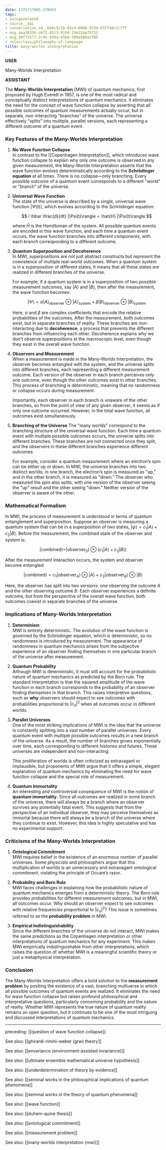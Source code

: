 ```yaml
---
date: 1725717805.170443
tags:
- autogenerated
- source__oai
- conversation_id__66dc5c1b-93c4-8008-973d-93ff48c2c77f
- msg_aaa26356-c672-4513-9194-33e32de75f31
- msg_50f72277-2cde-430a-b5b8-589a580a1f85
- colorclass/philosophy-of-language
title: many-worlds interpretation
---
```


**USER**

Many-Worlds Interpretation


**ASSISTANT**

The **Many-Worlds Interpretation** (MWI) of quantum mechanics, first proposed by Hugh Everett in 1957, is one of the most radical and conceptually distinct interpretations of quantum mechanics. It eliminates the need for the concept of wave function collapse by asserting that all possible outcomes of quantum measurements actually occur, but in separate, non-interacting "branches" of the universe. The universe effectively "splits" into multiple, parallel versions, each representing a different outcome of a quantum event.

### Key Features of the Many-Worlds Interpretation

1. **No Wave Function Collapse**  
   In contrast to the [[Copenhagen Interpretation]], which introduces wave function collapse to explain why only one outcome is observed in any given measurement, the Many-Worlds Interpretation asserts that the wave function evolves deterministically according to the **Schrödinger equation** at all times. There is no collapse—only branching. Every possible outcome of a quantum event corresponds to a different "world" or "branch" of the universe.

2. **Universal Wave Function**  
   The state of the universe is described by a single, universal wave function $|\Psi(t)\rangle$, which evolves according to the Schrödinger equation:

   $$
   i \hbar \frac{d}{dt} |\Psi(t)\rangle = \hat{H} |\Psi(t)\rangle
   $$

   where $\hat{H}$ is the Hamiltonian of the system. All possible quantum events are encoded in this wave function, and each time a quantum event occurs, the wave function branches into different components, with each branch corresponding to a different outcome.

3. **Quantum Superposition and Decoherence**  
   In MWI, superpositions are not just abstract constructs but represent the coexistence of multiple real-world outcomes. When a quantum system is in a superposition of different states, it means that all these states are realized in different branches of the universe.

   For example, if a quantum system is in a superposition of two possible measurement outcomes, say $|A\rangle$ and $|B\rangle$, then after the measurement, the wave function becomes:

   $$
   |\Psi\rangle = \alpha |A\rangle_{\text{observer}} \otimes |A\rangle_{\text{system}} + \beta |B\rangle_{\text{observer}} \otimes |B\rangle_{\text{system}}
   $$

   Here, $\alpha$ and $\beta$ are complex coefficients that encode the relative probabilities of the outcomes. After the measurement, both outcomes exist, but in separate branches of reality. These branches are non-interacting due to **decoherence**, a process that prevents the different branches from influencing each other. Decoherence explains why we don't observe superpositions at the macroscopic level, even though they exist in the overall wave function.

4. **Observers and Measurement**  
   When a measurement is made in the Many-Worlds Interpretation, the observer becomes entangled with the system, and the universe splits into different branches, each representing a different measurement outcome. Each version of the observer in each branch perceives only one outcome, even though the other outcomes exist in other branches. This process of branching is deterministic, meaning that no randomness or collapse occurs during measurement.

   Importantly, each observer in each branch is unaware of the other branches, so from the point of view of any given observer, it seems as if only one outcome occurred. However, in the total wave function, all outcomes exist simultaneously.

5. **Branching of the Universe**
   The "many worlds" correspond to the branching structure of the universal wave function. Each time a quantum event with multiple possible outcomes occurs, the universe splits into different branches. These branches are not connected once they split, and the observers in these different branches experience different outcomes.

   For example, consider a quantum measurement where an electron’s spin can be either up or down. In MWI, the universe branches into two distinct worlds: in one branch, the electron’s spin is measured as "up," and in the other branch, it is measured as "down." The observer who measured the spin also splits, with one version of the observer seeing the "up" result and the other seeing "down." Neither version of the observer is aware of the other.

### Mathematical Formalism

In MWI, the process of measurement is understood in terms of quantum entanglement and superposition. Suppose an observer is measuring a quantum system that can be in a superposition of two states, $|\psi\rangle = c_1 |A\rangle + c_2 |B\rangle$. Before the measurement, the combined state of the observer and system is:

$$
|\text{combined}\rangle = |\text{observer}_0\rangle \otimes (c_1 |A\rangle + c_2 |B\rangle)
$$

After the measurement interaction occurs, the system and observer become entangled:

$$
|\text{combined}\rangle = c_1 |\text{observer}_A\rangle \otimes |A\rangle + c_2 |\text{observer}_B\rangle \otimes |B\rangle
$$

Here, the observer has split into two versions: one observing the outcome $A$ and the other observing outcome $B$. Each observer experiences a definite outcome, but from the perspective of the overall wave function, both outcomes coexist in separate branches of the universe.

### Implications of Many-Worlds Interpretation

1. **Determinism**  
   MWI is entirely deterministic. The evolution of the wave function is governed by the Schrödinger equation, which is deterministic, so no randomness is introduced by measurement. The appearance of randomness in quantum mechanics arises from the subjective experience of an observer finding themselves in one particular branch of the universe after measurement.

2. **Quantum Probability**  
   Although MWI is deterministic, it must still account for the probabilistic nature of quantum mechanics as predicted by the Born rule. The standard interpretation is that the squared amplitude of the wave function in each branch corresponds to the probability of an observer finding themselves in that branch. This raises interpretive questions, such as **why** observers should expect to see outcomes with probabilities proportional to $|c_n|^2$ when all outcomes occur in different worlds.

3. **Parallel Universes**  
   One of the most striking implications of MWI is the idea that the universe is constantly splitting into a vast number of parallel universes. Every quantum event with multiple possible outcomes results in a new branch of the universe. As a result, the number of branches grows exponentially over time, each corresponding to different histories and futures. These universes are independent and non-interacting.

   This proliferation of worlds is often criticized as extravagant or implausible, but proponents of MWI argue that it offers a simple, elegant explanation of quantum mechanics by eliminating the need for wave function collapse and the special role of measurement.

4. **Quantum Immortality**  
   An interesting and controversial consequence of MWI is the notion of **quantum immortality**. Since all outcomes are realized in some branch of the universe, there will always be a branch where an observer survives any potentially fatal event. This suggests that from the perspective of an individual observer, they may perceive themselves as immortal because there will always be a branch of the universe where they continue to exist. However, this idea is highly speculative and has no experimental support.

### Criticisms of the Many-Worlds Interpretation

1. **Ontological Commitment**  
   MWI requires belief in the existence of an enormous number of parallel universes. Some physicists and philosophers argue that this multiplication of worlds is an unnecessary and extravagant ontological commitment, violating the principle of Occam’s razor.

2. **Probability and Born Rule**  
   MWI faces challenges in explaining how the probabilistic nature of quantum mechanics emerges from a deterministic theory. The Born rule provides probabilities for different measurement outcomes, but in MWI, all outcomes occur. Why should an observer expect to see outcomes with relative frequencies proportional to $|c_n|^2$? This issue is sometimes referred to as the **probability problem** in MWI.

3. **Empirical Indistinguishability**  
   Since the different branches of the universe do not interact, MWI makes the same predictions as the Copenhagen interpretation or other interpretations of quantum mechanics for any experiment. This makes MWI empirically indistinguishable from other interpretations, which raises the question of whether MWI is a meaningful scientific theory or just a metaphysical interpretation.

### Conclusion

The Many-Worlds Interpretation offers a bold solution to the **measurement problem** by positing the existence of a vast, branching multiverse in which all possible outcomes of quantum events are realized. It eliminates the need for wave function collapse but raises profound philosophical and interpretative questions, particularly concerning probability and the nature of reality. Whether MWI represents the true nature of quantum reality remains an open question, but it continues to be one of the most intriguing and discussed interpretations of quantum mechanics.


---

preceding: [[question of wave function collapse]]

See also: [[ghirardi-rimini-weber (grw) theory]]


See also: [[envariance (environment-assisted invariance)]]


See also: [[ultimate ensemble mathematical universe hypothesis]]


See also: [[underdetermination of theory by evidence]]


See also: [[seminal works in the philosophical implications of quantum phenomena]]


See also: [[seminal works in the theory of quantum phenomena]]


See also: [[wave function]]


See also: [[duhem-quine thesis]]


See also: [[ontological commitment]]


See also: [[measurement problem]]


See also: [[many-worlds interpretation (mwi)]]